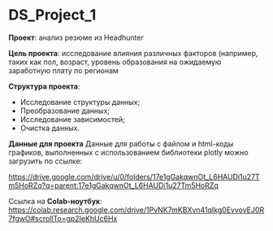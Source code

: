 # DS_Project_1
**Проект**: анализ резюме из Headhunter

**Цель проекта**: исследование влияния различных факторов (например, таких как пол, возраст, уровень образования на ожидаемую заработную плату по регионам

**Структура проекта**:
- Исследование структуры данных;
- Преобразование данных;
- Исследование зависимостей;
- Очистка данных.

**Данные для проекта**
Данные для работы с файлом и html-коды графиков, выполненных с использованием библиотеки plotly можно загрузить по ссылке:

https://drive.google.com/drive/u/0/folders/17e1gGakqwnOt_L6HAUDi1u27Tm5HoRZq?q=parent:17e1gGakqwnOt_L6HAUDi1u27Tm5HoRZq

Ссылка на **Colab-ноутбук**: https://colab.research.google.com/drive/1PvNK7mKBXvn41qIkg0EvvovEJ0R7fgwO#scrollTo=gp2IeKhUc6Hx


